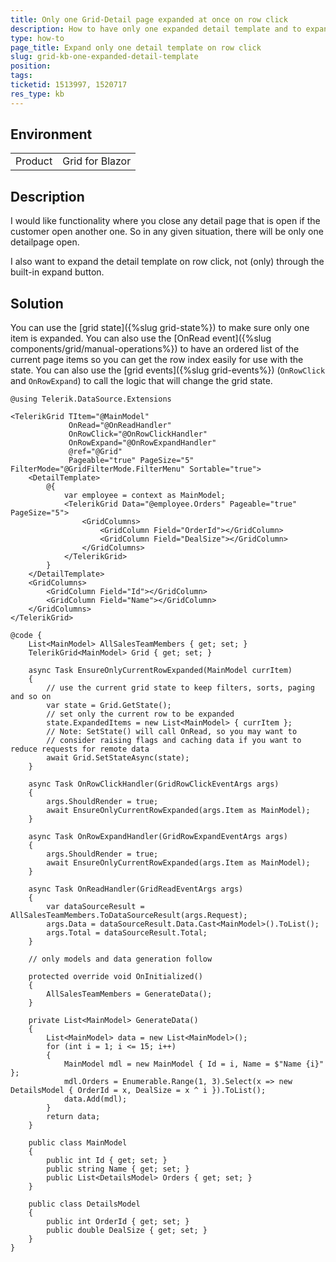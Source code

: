 ```yaml
---
title: Only one Grid-Detail page expanded at once on row click
description: How to have only one expanded detail template and to expand it on row click
type: how-to
page_title: Expand only one detail template on row click
slug: grid-kb-one-expanded-detail-template
position: 
tags: 
ticketid: 1513997, 1520717
res_type: kb
---
```


## Environment
<table>
	<tbody>
		<tr>
			<td>Product</td>
			<td>Grid for Blazor</td>
		</tr>
	</tbody>
</table>

<!-- duplicate, merge with grid-kb-expand-only-current -->

## Description
I would like functionality where you close any detail page that is open if the customer open another one. So in any given situation, there will be only one detailpage open.

I also want to expand the detail template on row click, not (only) through the built-in expand button.

## Solution
You can use the [grid state]({%slug grid-state%}) to make sure only one item is expanded. You can also use the [OnRead event]({%slug components/grid/manual-operations%}) to have an ordered list of the current page items so you can get the row index easily for use with the state. You can also use the [grid events]({%slug grid-events%}) (`OnRowClick` and `OnRowExpand`) to call the logic that will change the grid state.

````RAZOR
@using Telerik.DataSource.Extensions

<TelerikGrid TItem="@MainModel"
             OnRead="@OnReadHandler"
             OnRowClick="@OnRowClickHandler"
             OnRowExpand="@OnRowExpandHandler"
             @ref="@Grid"
             Pageable="true" PageSize="5" FilterMode="@GridFilterMode.FilterMenu" Sortable="true">
    <DetailTemplate>
        @{
            var employee = context as MainModel;
            <TelerikGrid Data="@employee.Orders" Pageable="true" PageSize="5">
                <GridColumns>
                    <GridColumn Field="OrderId"></GridColumn>
                    <GridColumn Field="DealSize"></GridColumn>
                </GridColumns>
            </TelerikGrid>
        }
    </DetailTemplate>
    <GridColumns>
        <GridColumn Field="Id"></GridColumn>
        <GridColumn Field="Name"></GridColumn>
    </GridColumns>
</TelerikGrid>

@code {
    List<MainModel> AllSalesTeamMembers { get; set; }
    TelerikGrid<MainModel> Grid { get; set; }

    async Task EnsureOnlyCurrentRowExpanded(MainModel currItem)
    {
        // use the current grid state to keep filters, sorts, paging and so on
        var state = Grid.GetState();
        // set only the current row to be expanded
        state.ExpandedItems = new List<MainModel> { currItem };
        // Note: SetState() will call OnRead, so you may want to
        // consider raising flags and caching data if you want to reduce requests for remote data
        await Grid.SetStateAsync(state);
    }

    async Task OnRowClickHandler(GridRowClickEventArgs args)
    {
        args.ShouldRender = true;
        await EnsureOnlyCurrentRowExpanded(args.Item as MainModel);
    }

    async Task OnRowExpandHandler(GridRowExpandEventArgs args)
    {
        args.ShouldRender = true;
        await EnsureOnlyCurrentRowExpanded(args.Item as MainModel);
    }

    async Task OnReadHandler(GridReadEventArgs args)
    {
        var dataSourceResult = AllSalesTeamMembers.ToDataSourceResult(args.Request);
        args.Data = dataSourceResult.Data.Cast<MainModel>().ToList();
        args.Total = dataSourceResult.Total;
    }

    // only models and data generation follow

    protected override void OnInitialized()
    {
        AllSalesTeamMembers = GenerateData();
    }

    private List<MainModel> GenerateData()
    {
        List<MainModel> data = new List<MainModel>();
        for (int i = 1; i <= 15; i++)
        {
            MainModel mdl = new MainModel { Id = i, Name = $"Name {i}" };
            mdl.Orders = Enumerable.Range(1, 3).Select(x => new DetailsModel { OrderId = x, DealSize = x ^ i }).ToList();
            data.Add(mdl);
        }
        return data;
    }

    public class MainModel
    {
        public int Id { get; set; }
        public string Name { get; set; }
        public List<DetailsModel> Orders { get; set; }
    }

    public class DetailsModel
    {
        public int OrderId { get; set; }
        public double DealSize { get; set; }
    }
}
````
